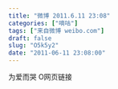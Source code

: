 ```yaml
---
title: "微博 2011.6.11 23:08"
categories: ["嘀咕"]
tags: ["来自微博 weibo.com"]
draft: false
slug: "O5k5y2"
date: "2011-06-11 23:08:00"
---
```


<p>为爱而哭 O网页链接 ​​​​</p>
